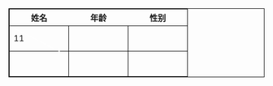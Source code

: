 <!DOCTYPE html>
<html lang="en">
<head>
<meta charset="UTF-8">
<title>td加斜线</title>
<style>
table{
border-collapse:collapse;
}
table,tr,td{
border:1px solid black;
}
td{
width:100px;/*这里需要自己调整，根据自己的需求调整宽度*/
height:50px;/*这里需要自己调整，根据自己的需求调整高度*/
position: relative;
}
td[class=first]:before{
content: "";
position: absolute;
width: 1px;
height:114px;/*这里需要自己调整，根据td的宽度和高度*/
top:0;
left:0;
background-color: white;
display: block;
transform: rotate(-63deg);/*这里需要自己调整，根据线的位置*/
transform-origin: top;
}

</style>
</head>
<body>
<table>
<tr>
<th>姓名</th>
<th>年龄</th>
<th>性别</th>
</tr>
<tr>
<td class="first">11</td>
<td></td>
<td></td>
</tr>
<tr>
<td></td>
<td></td>
<td></td>
</tr>
</table>
</body>